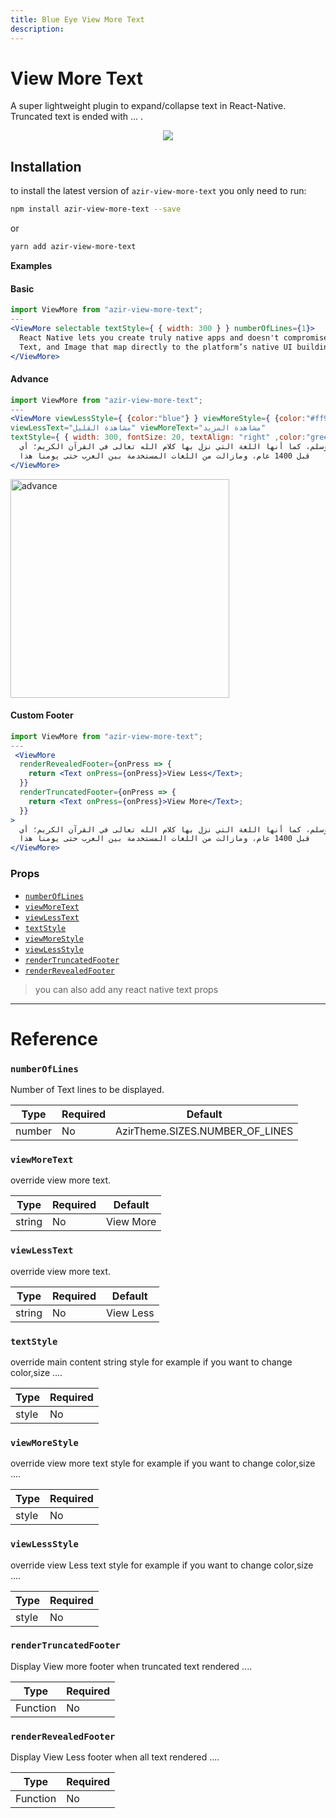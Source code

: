 ```yaml
---
title: Blue Eye View More Text
description:
---
```


# View More Text

A super lightweight plugin to expand/collapse text in React-Native. Truncated text is ended with ... .

<p align="center">
 <img src="https://i.imgur.com/ntbzYwP.gif" />
</p>

## Installation

to install the latest version of `azir-view-more-text` you only need to run:

```bash
npm install azir-view-more-text --save
```

or

```bash
yarn add azir-view-more-text
```

**Examples**

#### Basic

```jsx
import ViewMore from "azir-view-more-text";
---
<ViewMore selectable textStyle={ { width: 300 } } numberOfLines={1}>
  React Native lets you create truly native apps and doesn't compromise on your users' experience. It provides a core set of platform agnostic native components like View,
  Text, and Image that map directly to the platform’s native UI building blocks.
</ViewMore>
```

#### Advance

```jsx
import ViewMore from "azir-view-more-text";
---
<ViewMore viewLessStyle={ {color:"blue"} } viewMoreStyle={ {color:"#ff9900"} }
viewLessText="مشاهدة القليل" viewMoreText="مشاهدة المزيد"
textStyle={ { width: 300, fontSize: 20, textAlign: "right" ,color:"green" } } numberOfLines={3}>
  تتميز اللغة العربية بأصالة ماضيها؛ فهي من أقدم اللغات في العالم، فهي لغة الرسول محمد صلى الله عليه وسلم، كما أنها اللغة التي نزل بها كلام الله تعالى في القرآن الكريم؛ أي
  قبل 1400 عام، ومازالت من اللغات المستخدمة بين العرب حتى يومنا هذا
</ViewMore>
```

<img src="https://i.imgur.com/t6rPmAD.gif" alt="advance" style="width:350px" />

#### Custom Footer

```jsx
import ViewMore from "azir-view-more-text";
---
 <ViewMore
  renderRevealedFooter={onPress => {
    return <Text onPress={onPress}>View Less</Text>;
  }}
  renderTruncatedFooter={onPress => {
    return <Text onPress={onPress}>View More</Text>;
  }}
>
  تتميز اللغة العربية بأصالة ماضيها؛ فهي من أقدم اللغات في العالم، فهي لغة الرسول محمد صلى الله عليه وسلم، كما أنها اللغة التي نزل بها كلام الله تعالى في القرآن الكريم؛ أي
  قبل 1400 عام، ومازالت من اللغات المستخدمة بين العرب حتى يومنا هذا
</ViewMore>
```

### Props

- [`numberOfLines`](viewmoretext#numberoflines)
- [`viewMoreText`](viewmoretext#viewmoretext)
- [`viewLessText`](viewmoretext#viewlesstext)
- [`textStyle`](viewmoretext#textstyle)
- [`viewMoreStyle`](viewmoretext#viewmorestyle)
- [`viewLessStyle`](viewmoretext#viewlessstyle)
- [`renderTruncatedFooter`](viewmoretext#rendertruncatedfooter)
- [`renderRevealedFooter`](viewmoretext#renderrevealedfooter)

> you can also add any react native text props

---

# Reference

### `numberOfLines`

Number of Text lines to be displayed.

| Type   | Required | Default                       |
| ------ | -------- | ----------------------------- |
| number | No       | AzirTheme.SIZES.NUMBER_OF_LINES |

### `viewMoreText`

override view more text.

| Type   | Required | Default   |
| ------ | -------- | --------- |
| string | No       | View More |

### `viewLessText`

override view more text.

| Type   | Required | Default   |
| ------ | -------- | --------- |
| string | No       | View Less |

### `textStyle`

override main content string style for example if you want to change color,size ....

| Type  | Required |
| ----- | -------- |
| style | No       |

### `viewMoreStyle`

override view more text style for example if you want to change color,size ....

| Type  | Required |
| ----- | -------- |
| style | No       |

### `viewLessStyle`

override view Less text style for example if you want to change color,size ....

| Type  | Required |
| ----- | -------- |
| style | No       |

### `renderTruncatedFooter`

Display View more footer when truncated text rendered ....

| Type     | Required |
| -------- | -------- |
| Function | No       |

### `renderRevealedFooter`

Display View Less footer when all text rendered ....

| Type     | Required |
| -------- | -------- |
| Function | No       |

